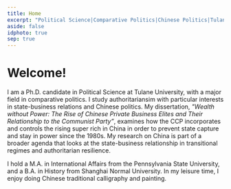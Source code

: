 ```yaml
---
title: Home
excerpt: "Political Science|Comparative Politics|Chinese Politics|Tulane|PhD"
aside: false
idphoto: true
sep: true
---
```



# Welcome!

I am a Ph.D. candidate in Political Science at Tulane University, with a major field in comparative politics. I study authoritariansim with particular interests in state-business relations and Chinese politics. My dissertation, *"Wealth without Power: The Rise of Chinese Private Business Elites and Their Relationship to the Communist Party”*, examines how the CCP incorporates and controls the rising super rich in China in order to prevent state capture and stay in power since the 1980s. My research on China is part of a broader agenda that looks at the state-business relationship in transitional regimes and authoritarian resilience.

I hold a M.A. in International Affairs from the Pennsylvania State University, and a B.A. in History from Shanghai Normal University. In my leisure time, I enjoy doing Chinese traditional calligraphy and painting. 
